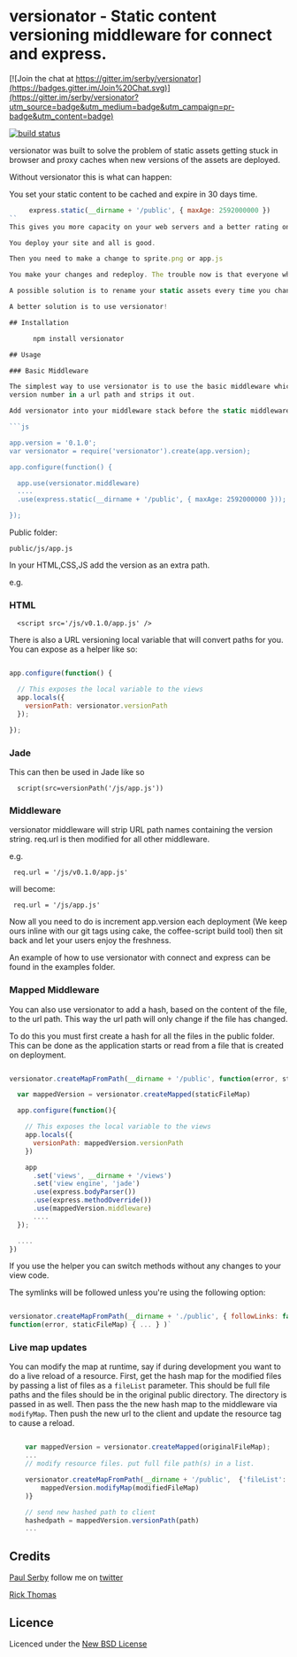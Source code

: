 # versionator - Static content versioning middleware for connect and express.

[![Join the chat at https://gitter.im/serby/versionator](https://badges.gitter.im/Join%20Chat.svg)](https://gitter.im/serby/versionator?utm_source=badge&utm_medium=badge&utm_campaign=pr-badge&utm_content=badge)

[![build status](https://secure.travis-ci.org/serby/versionator.png)](http://travis-ci.org/serby/versionator)

versionator was built to solve the problem of static assets getting stuck in browser and proxy caches when new versions of the assets are deployed.

Without versionator this is what can happen:

You set your static content to be cached and expire in 30 days time.

```js
     express.static(__dirname + '/public', { maxAge: 2592000000 })
``
This gives you more capacity on your web servers and a better rating on Google Pagespeed and ySlow.

You deploy your site and all is good.

Then you need to make a change to sprite.png or app.js

You make your changes and redeploy. The trouble now is that everyone who has looked at your site already has the old version in their browser cache. Not only that, any upstream proxies will also have a copy.

A possible solution is to rename your static assets every time you change them, but that is impractical as you also have to update all the references each time they change. If you have a single CSS sprite then this is a real pain.

A better solution is to use versionator!

## Installation

      npm install versionator

## Usage

### Basic Middleware

The simplest way to use versionator is to use the basic middleware which looks for the given
version number in a url path and strips it out.

Add versionator into your middleware stack before the static middleware:

```js

app.version = '0.1.0';
var versionator = require('versionator').create(app.version);

app.configure(function() {

  app.use(versionator.middleware)
  ....
  .use(express.static(__dirname + '/public', { maxAge: 2592000000 }));

});

```

Public folder:

	public/js/app.js

In your HTML,CSS,JS add the version as an extra path.

e.g.
### HTML
      <script src='/js/v0.1.0/app.js' />

There is also a URL versioning local variable that will convert paths for you.
You can expose as a helper like so:

```js

app.configure(function() {

  // This exposes the local variable to the views
  app.locals({
    versionPath: versionator.versionPath
  });

});

```

### Jade

This can then be used in Jade like so

      script(src=versionPath('/js/app.js'))

### Middleware

versionator middleware will strip URL path names containing the version string. req.url is then modified for all other middleware.

e.g.

     req.url = '/js/v0.1.0/app.js'

will become:

     req.url = '/js/app.js'

Now all you need to do is increment app.version each deployment (We keep ours inline with our git tags using cake, the coffee-script build tool) then sit back and let your users enjoy the freshness.

An example of how to use versionator with connect and express can be found in the examples folder.

### Mapped Middleware

You can also use versionator to add a hash, based on the content of the file, to the url path.
This way the url path will only change if the file has changed.

To do this you must first create a hash for all the files in the public folder.
This can be done as the application starts or read from a file that is created on deployment.

```js

versionator.createMapFromPath(__dirname + '/public', function(error, staticFileMap) {

  var mappedVersion = versionator.createMapped(staticFileMap)

  app.configure(function(){

    // This exposes the local variable to the views
    app.locals({
      versionPath: mappedVersion.versionPath
    })

    app
      .set('views', __dirname + '/views')
      .set('view engine', 'jade')
      .use(express.bodyParser())
      .use(express.methodOverride())
      .use(mappedVersion.middleware)
      ....
  });

  ....
})
```
If you use the helper you can switch methods without any changes to your view code.

The symlinks will be followed unless you're using the following option:

```js

versionator.createMapFromPath(__dirname + './public', { followLinks: false },
function(error, staticFileMap) { ... } )`

```

### Live map updates

You can modify the map at runtime, say if during development you want to do a live reload of a resource. First, get the hash map for the modified files by passing a list of files as a `fileList` parameter. This should be full file paths and the files should be in the original public directory. The directory is passed in as well. Then pass the the new hash map to the middleware via `modifyMap`. Then push the new url to the client and update the resource tag to cause a reload.

```js

    var mappedVersion = versionator.createMapped(originalFileMap);
    ...
    // modify resource files. put full file path(s) in a list.

    versionator.createMapFromPath(__dirname + '/public',  {'fileList': fileList}, function(error, modifiedFileMap) {
        mappedVersion.modifyMap(modifiedFileMap)
    )}

    // send new hashed path to client
    hashedpath = mappedVersion.versionPath(path)
    ...
```


## Credits

[Paul Serby](https://github.com/serby/) follow me on [twitter](http://twitter.com/PabloSerbo)

[Rick Thomas](https://github.com/irickt)

## Licence
Licenced under the [New BSD License](http://opensource.org/licenses/bsd-license.php)

